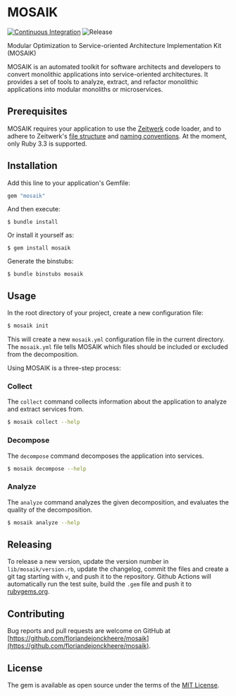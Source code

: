 # MOSAIK
[![Continuous Integration](https://github.com/floriandejonckheere/mosaik/actions/workflows/ci.yml/badge.svg)](https://github.com/floriandejonckheere/mosaik/actions/workflows/ci.yml)
![Release](https://img.shields.io/github/v/release/floriandejonckheere/mosaik?label=Latest%20release)

Modular Optimization to Service-oriented Architecture Implementation Kit (MOSAIK)

MOSAIK is an automated toolkit for software architects and developers to convert monolithic applications into service-oriented architectures.
It provides a set of tools to analyze, extract, and refactor monolithic applications into modular monoliths or microservices.

## Prerequisites

MOSAIK requires your application to use the [Zeitwerk](https://github.com/fxn/zeitwerk) code loader, and to adhere to Zeitwerk's [file structure](https://github.com/fxn/zeitwerk#file-structure) and [naming conventions](https://github.com/fxn/zeitwerk#zeitwerkinflector).
At the moment, only Ruby 3.3 is supported.

## Installation

Add this line to your application's Gemfile:

```ruby
gem "mosaik"
```

And then execute:

    $ bundle install

Or install it yourself as:

    $ gem install mosaik

Generate the binstubs:

    $ bundle binstubs mosaik

## Usage

In the root directory of your project, create a new configuration file:

```bash
$ mosaik init
```

This will create a new `mosaik.yml` configuration file in the current directory.
The `mosaik.yml` file tells MOSAIK which files should be included or excluded from the decomposition.

Using MOSAIK is a three-step process:

### Collect

The `collect` command collects information about the application to analyze and extract services from.

```bash
$ mosaik collect --help
```

### Decompose

The `decompose` command decomposes the application into services.

```bash
$ mosaik decompose --help
```

### Analyze

The `analyze` command analyzes the given decomposition, and evaluates the quality of the decomposition.

```bash
$ mosaik analyze --help
```

## Releasing

To release a new version, update the version number in `lib/mosaik/version.rb`, update the changelog, commit the files and create a git tag starting with `v`, and push it to the repository.
Github Actions will automatically run the test suite, build the `.gem` file and push it to [rubygems.org](https://rubygems.org).

## Contributing

Bug reports and pull requests are welcome on GitHub at [https://github.com/floriandejonckheere/mosaik](https://github.com/floriandejonckheere/mosaik). 

## License

The gem is available as open source under the terms of the [MIT License](https://opensource.org/licenses/MIT).
